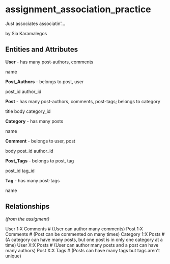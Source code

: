 # assignment_association_practice
Just associates associatin'...

by Sia Karamalegos

## Entities and Attributes

**User** - has many post-authors, comments

  name

**Post_Authors** - belongs to post, user

  post_id
  author_id

**Post** - has many post-authors, comments, post-tags; belongs to category

  title
  body
  category_id

**Category** - has many posts

  name

**Comment** - belongs to user, post

  body
  post_id
  author_id

**Post_Tags** - belongs to post, tag

  post_id
  tag_id

**Tag** - has many post-tags

  name

## Relationships

*(from the assigment)*

User 1:X Comments   # (User can author many comments)
Post 1:X Comments   # (Post can be commented on many times)
Category 1:X Posts # (A category can have many posts, but one post is in only one category at a time)
User X:X Posts      # (User can author many posts and a post can have many authors)
Post X:X Tags       # (Posts can have many tags but tags aren't unique)
